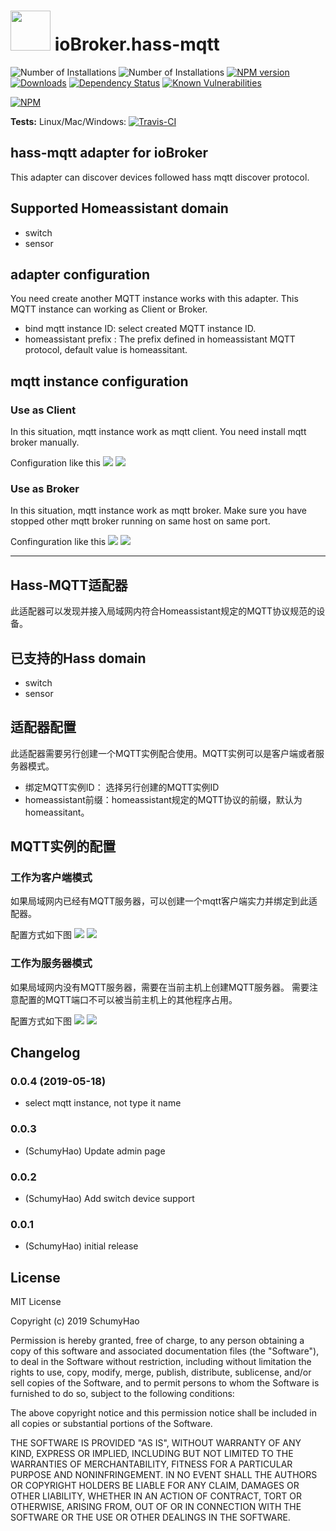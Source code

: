 <h1>
    <img src="admin/hass-mqtt.png" width="64"/>
    ioBroker.hass-mqtt
</h1>

![Number of Installations](http://iobroker.live/badges/hass-mqtt-installed.svg) ![Number of Installations](http://iobroker.live/badges/hass-mqtt-stable.svg) [![NPM version](http://img.shields.io/npm/v/iobroker.hass-mqtt.svg)](https://www.npmjs.com/package/iobroker.hass-mqtt)
[![Downloads](https://img.shields.io/npm/dm/iobroker.hass-mqtt.svg)](https://www.npmjs.com/package/iobroker.hass-mqtt)
[![Dependency Status](https://img.shields.io/david/smarthomefans/iobroker.hass-mqtt.svg)](https://david-dm.org/smarthomefans/iobroker.hass-mqtt)
[![Known Vulnerabilities](https://snyk.io/test/github/smarthomefans/ioBroker.hass-mqtt/badge.svg)](https://snyk.io/test/github/smarthomefans/ioBroker.hass-mqtt)

[![NPM](https://nodei.co/npm/iobroker.hass-mqtt.png?downloads=true)](https://nodei.co/npm/iobroker.hass-mqtt/)

**Tests:** Linux/Mac/Windows: [![Travis-CI](http://img.shields.io/travis/smarthomefans/ioBroker.hass-mqtt/master.svg)](https://travis-ci.org/smarthomefans/ioBroker.hass-mqtt)

## hass-mqtt adapter for ioBroker

This adapter can discover devices followed hass mqtt discover protocol.

## Supported Homeassistant domain

- switch
- sensor

## adapter configuration

You need create another MQTT instance works with this adapter. This MQTT instance can working as Client or Broker.

- bind mqtt instance ID: select created MQTT instance ID.
- homeassistant prefix
: The prefix defined in homeassistant MQTT protocol, default value is homeassitant.

## mqtt instance configuration

### Use as Client

In this situation, mqtt instance work as mqtt client.
You need install mqtt broker manually.

Configuration like this
![](doc/img/en/client_connection.png)
![](doc/img/en/client_mqtt.png)

### Use as Broker

In this situation, mqtt instance work as mqtt broker.
Make sure you have stopped other mqtt broker running on same host on same port.

Confinguration like this
![](doc/img/en/broker_connection.png)
![](doc/img/en/broker_mqtt.png)

----

## Hass-MQTT适配器

此适配器可以发现并接入局域网内符合Homeassistant规定的MQTT协议规范的设备。

## 已支持的Hass domain

- switch
- sensor

## 适配器配置

此适配器需要另行创建一个MQTT实例配合使用。MQTT实例可以是客户端或者服务器模式。

- 绑定MQTT实例ID： 选择另行创建的MQTT实例ID
- homeassistant前缀：homeassistant规定的MQTT协议的前缀，默认为homeassitant。

## MQTT实例的配置

### 工作为客户端模式

如果局域网内已经有MQTT服务器，可以创建一个mqtt客户端实力并绑定到此适配器。

配置方式如下图
![](doc/img/zh-cn/client_connection.png)
![](doc/img/zh-cn/client_mqtt.png)

### 工作为服务器模式

如果局域网内没有MQTT服务器，需要在当前主机上创建MQTT服务器。
需要注意配置的MQTT端口不可以被当前主机上的其他程序占用。

配置方式如下图
![](doc/img/zh-cn/broker_connection.png)
![](doc/img/zh-cn/broker_mqtt.png)

## Changelog
### 0.0.4 (2019-05-18)
* select mqtt instance, not type it name

### 0.0.3
* (SchumyHao) Update admin page

### 0.0.2
* (SchumyHao) Add switch device support

### 0.0.1
* (SchumyHao) initial release

## License
MIT License

Copyright (c) 2019 SchumyHao

Permission is hereby granted, free of charge, to any person obtaining a copy
of this software and associated documentation files (the "Software"), to deal
in the Software without restriction, including without limitation the rights
to use, copy, modify, merge, publish, distribute, sublicense, and/or sell
copies of the Software, and to permit persons to whom the Software is
furnished to do so, subject to the following conditions:

The above copyright notice and this permission notice shall be included in all
copies or substantial portions of the Software.

THE SOFTWARE IS PROVIDED "AS IS", WITHOUT WARRANTY OF ANY KIND, EXPRESS OR
IMPLIED, INCLUDING BUT NOT LIMITED TO THE WARRANTIES OF MERCHANTABILITY,
FITNESS FOR A PARTICULAR PURPOSE AND NONINFRINGEMENT. IN NO EVENT SHALL THE
AUTHORS OR COPYRIGHT HOLDERS BE LIABLE FOR ANY CLAIM, DAMAGES OR OTHER
LIABILITY, WHETHER IN AN ACTION OF CONTRACT, TORT OR OTHERWISE, ARISING FROM,
OUT OF OR IN CONNECTION WITH THE SOFTWARE OR THE USE OR OTHER DEALINGS IN THE
SOFTWARE.